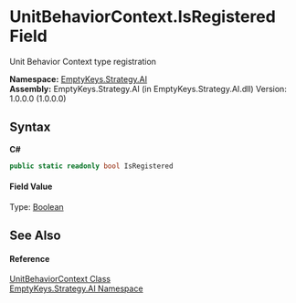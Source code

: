 # UnitBehaviorContext.IsRegistered Field
 

Unit Behavior Context type registration

**Namespace:**&nbsp;<a href="N_EmptyKeys_Strategy_AI">EmptyKeys.Strategy.AI</a><br />**Assembly:**&nbsp;EmptyKeys.Strategy.AI (in EmptyKeys.Strategy.AI.dll) Version: 1.0.0.0 (1.0.0.0)

## Syntax

**C#**<br />
``` C#
public static readonly bool IsRegistered
```


#### Field Value
Type: <a href="http://msdn2.microsoft.com/en-us/library/a28wyd50" target="_blank">Boolean</a>

## See Also


#### Reference
<a href="T_EmptyKeys_Strategy_AI_UnitBehaviorContext">UnitBehaviorContext Class</a><br /><a href="N_EmptyKeys_Strategy_AI">EmptyKeys.Strategy.AI Namespace</a><br />